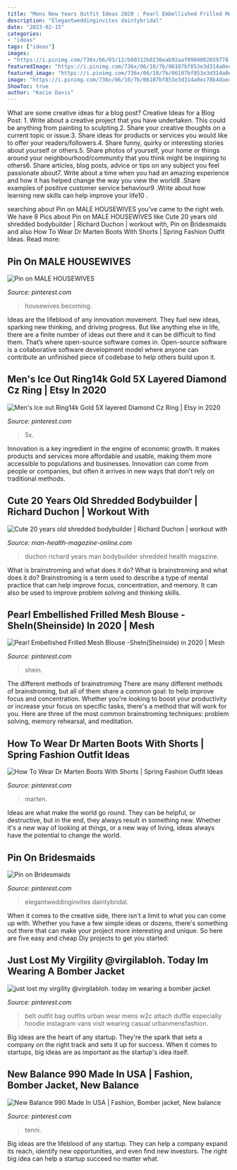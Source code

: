 ```yaml
---
title: "Mens New Years Outfit Ideas 2020 : Pearl Embellished Frilled Mesh Blouse -shein(sheinside) In 2020"
description: "Elegantweddinginvites daintybridal"
date: "2023-02-15"
categories:
- "ideas"
tags: ["ideas"]
images:
- "https://i.pinimg.com/736x/b6/03/12/b60312b8236eab92aaf0904082659778.jpg"
featuredImage: "https://i.pinimg.com/736x/06/10/7b/06107bf853e3d314a0ec78b4daea3e50--cook-dinner-paye.jpg"
featured_image: "https://i.pinimg.com/736x/06/10/7b/06107bf853e3d314a0ec78b4daea3e50--cook-dinner-paye.jpg"
image: "https://i.pinimg.com/736x/06/10/7b/06107bf853e3d314a0ec78b4daea3e50--cook-dinner-paye.jpg"
ShowToc: true
author: "Kacie Davis"
---
```



What are some creative ideas for a blog post?
Creative Ideas for a Blog Post: 1. Write about a creative project that you have undertaken. This could be anything from painting to sculpting.2. Share your creative thoughts on a current topic or issue.3. Share ideas for products or services you would like to offer your readers/followers.4. Share funny, quirky or interesting stories about yourself or others.5. Share photos of yourself, your home or things around your neighbourhood/community that you think might be inspiring to others6. Share articles, blog posts, advice or tips on any subject you feel passionate about7. Write about a time when you had an amazing experience and how it has helped change the way you view the world8 .Share examples of positive customer service behaviour9 .Write about how learning new skills can help improve your life10 .

	

		
searching about Pin on MALE HOUSEWIVES you've came to the right web. We have 8 Pics about Pin on MALE HOUSEWIVES like Cute 20 years old shredded bodybuilder | Richard Duchon | workout with, Pin on Bridesmaids and also How To Wear Dr Marten Boots With Shorts | Spring Fashion Outfit Ideas. Read more:
		
    
## Pin On MALE HOUSEWIVES

<img loading=lazy src="https://i.pinimg.com/736x/06/10/7b/06107bf853e3d314a0ec78b4daea3e50--cook-dinner-paye.jpg" onerror="this.onerror=null;this.src='https://tse1.mm.bing.net/th?id=OIP._-fsBOTdscM7nX3bSZZmxgHaLl&amp;pid=15.1';" alt="Pin on MALE HOUSEWIVES">

_Source: pinterest.com_

>housewives becoming. 

	

Ideas are the lifeblood of any innovation movement. They fuel new ideas, sparking new thinking, and driving progress. But like anything else in life, there are a finite number of ideas out there and it can be difficult to find them. That’s where open-source software comes in. Open-source software is a collaborative software development model where anyone can contribute an unfinished piece of codebase to help others build upon it.

    
## Men&#039;s Ice Out Ring14k Gold 5X Layered Diamond Cz Ring | Etsy In 2020

<img loading=lazy src="https://i.pinimg.com/736x/89/3c/da/893cda5f29f9313970399188a6997a3a.jpg" onerror="this.onerror=null;this.src='https://tse2.mm.bing.net/th?id=OIP.DUwF2DbQ8EcxIZiTNxLCUAHaJ4&amp;pid=15.1';" alt="Men&#039;s Ice out Ring14k Gold 5X layered Diamond Cz Ring | Etsy in 2020">

_Source: pinterest.com_

>5x. 

	

Innovation is a key ingredient in the engine of economic growth. It makes products and services more affordable and usable, making them more accessible to populations and businesses. Innovation can come from people or companies, but often it arrives in new ways that don't rely on traditional methods.

    
## Cute 20 Years Old Shredded Bodybuilder | Richard Duchon | Workout With

<img loading=lazy src="https://man-health-magazine-online.com/wp-content/uploads/2020/01/Cute-20-years-old-shredded-bodybuilder-Richard-Duchon.jpg" onerror="this.onerror=null;this.src='https://tse3.mm.bing.net/th?id=OIP.hEM7D02dozkBwFwKPPmA-gHaFj&amp;pid=15.1';" alt="Cute 20 years old shredded bodybuilder | Richard Duchon | workout with">

_Source: man-health-magazine-online.com_

>duchon richard years man bodybuilder shredded health magazine. 

	

What is brainstroming and what does it do?
What is brainstroming and what does it do? Brainstroming is a term used to describe a type of mental practice that can help improve focus, concentration, and memory. It can also be used to improve problem solving and thinking skills.

    
## Pearl Embellished Frilled Mesh Blouse -SheIn(Sheinside) In 2020 | Mesh

<img loading=lazy src="https://i.pinimg.com/736x/e3/26/c0/e326c0387956fc4454fc21ecb558a65d.jpg" onerror="this.onerror=null;this.src='https://tse4.mm.bing.net/th?id=OIP.cxKlyt55aTogDke-tXY_UgHaJ3&amp;pid=15.1';" alt="Pearl Embellished Frilled Mesh Blouse -SheIn(Sheinside) in 2020 | Mesh">

_Source: pinterest.com_

>shein. 

	

The different methods of brainstroming
There are many different methods of brainstroming, but all of them share a common goal: to help improve focus and concentration. Whether you're looking to boost your productivity or increase your focus on specific tasks, there's a method that will work for you. Here are three of the most common brainstroming techniques: problem solving, memory rehearsal, and meditation.

    
## How To Wear Dr Marten Boots With Shorts | Spring Fashion Outfit Ideas

<img loading=lazy src="https://i.pinimg.com/736x/b6/03/12/b60312b8236eab92aaf0904082659778.jpg" onerror="this.onerror=null;this.src='https://tse3.mm.bing.net/th?id=OIP.2eEzPBzTICYiZOG746dRngHaJ3&amp;pid=15.1';" alt="How To Wear Dr Marten Boots With Shorts | Spring Fashion Outfit Ideas">

_Source: pinterest.com_

>marten. 

	

Ideas are what make the world go round. They can be helpful, or destructive, but in the end, they always result in something new. Whether it's a new way of looking at things, or a new way of living, ideas always have the potential to change the world.

    
## Pin On Bridesmaids

<img loading=lazy src="https://i.pinimg.com/736x/20/75/11/2075110efe892705713a985b3497ffac.jpg" onerror="this.onerror=null;this.src='https://tse1.mm.bing.net/th?id=OIP.jYF9p5gBkK0zYCrvjYUNRQHaJ4&amp;pid=15.1';" alt="Pin on Bridesmaids">

_Source: pinterest.com_

>elegantweddinginvites daintybridal. 

	

When it comes to the creative side, there isn't a limit to what you can come up with. Whether you have a few simple ideas or dozens, there's something out there that can make your project more interesting and unique. So here are five easy and cheap Diy projects to get you started: 

    
## Just Lost My Virgility @virgilabloh. Today Im Wearing A Bomber Jacket

<img loading=lazy src="https://i.pinimg.com/736x/d9/90/ee/d990ee37eb235df8aa542b5d23d71a40--asos-vans-vans-outfit.jpg" onerror="this.onerror=null;this.src='https://tse4.mm.bing.net/th?id=OIP.dmQeoKShqQqkukZWXBDPjwHaNb&amp;pid=15.1';" alt="just lost my virgility @virgilabloh. today im wearing a bomber jacket">

_Source: pinterest.com_

>belt outfit bag outfits urban wear mens w2c attach duffle especially hoodie instagram vans visit wearing casual urbanmensfashion. 

	

Big ideas are the heart of any startup. They're the spark that sets a company on the right track and sets it up for success. When it comes to startups, big ideas are as important as the startup's idea itself. 

    
## New Balance 990 Made In USA | Fashion, Bomber Jacket, New Balance

<img loading=lazy src="https://i.pinimg.com/originals/64/f6/49/64f6497099ba062559292fad0ce07552.jpg" onerror="this.onerror=null;this.src='https://tse1.mm.bing.net/th?id=OIP.odUdhVAOfoB4DhKloBtTpAHaHd&amp;pid=15.1';" alt="New Balance 990 Made In USA | Fashion, Bomber jacket, New balance">

_Source: pinterest.com_

>tenni. 

	

Big ideas are the lifeblood of any startup. They can help a company expand its reach, identify new opportunities, and even find new investors. The right big idea can help a startup succeed no matter what.

